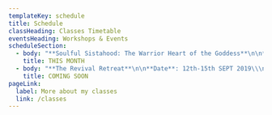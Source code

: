 ```yaml
---
templateKey: schedule
title: Schedule
classHeading: Classes Timetable
eventsHeading: Workshops & Events
scheduleSection:
  - body: "**Soulful Sistahood: The Warrior Heart of the Goddess**\n\n**Date**: SUN 28th JULY 2019\\\n**Time**: 15:00-17:30\\\n**Venue**: The Garden Room, The Granville, \r\r140 Carlton Vale, \r\rLondon, \r\rNW6 5HE\n\n[Find more info and tickets here](https://www.eventbrite.co.uk/e/soulful-sistahood-the-warrior-heart-of-the-goddess-tickets-64225049853?aff=eac2) \n\nThe next SOULFUL SISTAHOOD is coming up later this month. On Sunday 28th we come together again in a circle of sisters to connect with and celebrate our womanhood in all it’s power.\r\r\r\r\n\nThis workshop is all about connecting with our inner Goddess and exploring her warrior heart to discover how we can identify and then lovingly slay those beliefs and behaviours that are holding us back from living in our full power.\r\r\n\nExpect some Yoga practices, discussion, personal reflection, intention setting and journaling. You will leave with some tools that will help you bring more awareness and balance into your life. All levels welcome, no previous Yoga experience necessary.\r\n\n\r\n\nIf you came to the last event you will know that these circles are powerful, I really hope you can make it. Spread the word."
    title: THIS MONTH
  - body: "**The Revival Retreat**\n\n**Date**: 12th-15th SEPT 2019\\\n**Venue**: Maria Alm, Hochkonig region, Austria  \n\n[Find full info & tickets here](https://www.hayleyandkelly.co.uk/the-revival-retreat)\n\nThe Revival Retreat in takes place in the beautiful setting of the Austrian mountains. \r\r\rI'll be a part of the team creating this nurturing and nourishing experience for women. This retreat has been created to support you in cultivating the emotional and mental space within yourself that allows you to develop into your most authentic and powerful self.\r\r\n\nI'm excited to be bringing you 3 powerful sessions that will connect you in a more soulful way with yourself;\r\n\n• **The Yoga Circle:** Women have met in circles for millennia. Something powerful happens when women come together in love and support of each other. Meeting in a circle creates a safe space where we can come together in ritual and practice to celebrate of our Self and our womanhood in all it’s power.\r\r\n\n• **Cleansing the Soul:** Learn how to integrate simple practices and rituals into your life to support the removal of physical, mental and emotional energetic blockages that will allow you to connect with your Self on a deeper, more loving and soulful level.\r\r\n\n• **Full Moon Release:** We will come together for a final time to share the meaning of womanhood making pledges to our Self as we release it all to the universe.\r\n\nThe retreat also includes EFT, PSYCH - K Balancing and life coaching sessions for a truly transformative experience."
    title: COMING SOON
pageLink:
  label: More about my classes
  link: /classes
---
```


